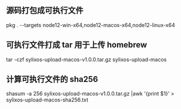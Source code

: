 ## 源码打包成可执行文件
pkg . --targets node12-win-x64,node12-macos-x64,node12-linux-x64

## 可执行文件打成 tar 用于上传 homebrew
tar -czf sylixos-upload-macos-v1.0.0.tar.gz sylixos-upload-macos

## 计算可执行文件的 sha256
shasum -a 256 sylixos-upload-macos-v1.0.0.tar.gz |awk '{print $1}' >  sylixos-upload-macos-sha256.txt